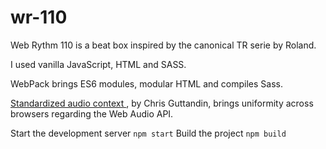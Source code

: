 # wr-110

Web Rythm 110 is a beat box inspired by the canonical TR serie by Roland.

I used vanilla JavaScript, HTML and SASS.

WebPack brings ES6 modules, modular HTML and compiles Sass.

[Standardized audio context ](https://www.npmjs.com/package/standardized-audio-context), by Chris Guttandin, brings uniformity across browsers regarding the Web Audio API.

Start the development server
`npm start`
Build the project
`npm build`
